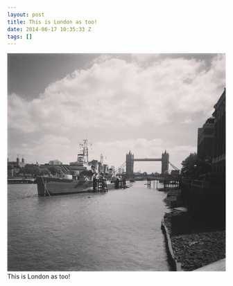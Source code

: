 ```yaml
---
layout: post
title: This is London as too!
date: 2014-06-17 10:35:33 Z
tags: []
---
```

![](/media/2014/06/89047812344.jpg)
This is London as too!
